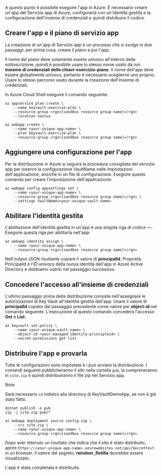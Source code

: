 A questo punto è possibile eseguire l'app in Azure. È necessario creare un'app del Servizio app di Azure, configurarla con un'identità gestita e la configurazione dell'insieme di credenziali e quindi distribuire il codice.

## <a name="create-the-app-service-plan-and-app"></a>Creare l'app e il piano di servizio app

La creazione di un'app di Servizio app è un processo che si svolge in due passaggi: per prima cosa, creare il *piano* e poi l'*app*.

Il nome del *piano* deve solamente essere univoco all'interno della sottoscrizione, quindi è possibile usare lo stesso nome usato da noi: **insieme di credenziali delle chiavi-esercizio-piano**. Il nome dell'app deve essere globalmente univoco, pertanto è necessario sceglierne uno proprio. Usare lo stesso percorso usato durante la creazione dell'insieme di credenziali.

In Azure Cloud Shell eseguire il comando seguente:

```azurecli
az appservice plan create \
    --name keyvault-exercise-plan \
    --resource-group <rgn>[sandbox resource group name]</rgn>
    --location eastus

az webapp create \
    --name <your-unique-app-name> \
    --plan keyvault-exercise-plan \
    --resource-group <rgn>[sandbox resource group name]</rgn>
```

## <a name="add-configuration-to-the-app"></a>Aggiungere una configurazione per l'app

Per la distribuzione in Azure si seguirà la procedura consigliata del servizio app per inserire la configurazione VaultName nelle impostazioni dell'applicazione, anziché in un file di configurazione. Eseguire questo comando per creare l'impostazione dell'applicazione:

```azurecli
az webapp config appsettings set \
    --name <your-unique-app-name> \
    --resource-group <rgn>[sandbox resource group name]</rgn> \
    --settings VaultName=<your-unique-vault-name>
```

## <a name="enable-managed-identity"></a>Abilitare l'identità gestita

L'abilitazione dell'identità gestita in un'app è una singola riga di codice &mdash;. Eseguire questa riga per abilitarla nell'app:

```azurecli
az webapp identity assign \
    --name <your-unique-app-name> \
    --resource-group <rgn>[sandbox resource group name]</rgn>
```

Nell'output JSON risultante copiare il valore di **principalId**. Proprietà PrincipalId è l'ID univoco della nuova identità dell'app in Azure Active Directory e dobbiamo usarlo nel passaggio successivo.

## <a name="grant-access-to-the-vault"></a>Concedere l'accesso all'insieme di credenziali

L'ultimo passaggio prima della distribuzione consiste nell'assegnare le autorizzazioni di Key Vault all'identità gestita dell'app. Usare il valore di **principalId** copiato dal passaggio precedente come valore per **object-id** nel comando seguente. L'esecuzione di questo comando concederà l'accesso **Get** e **List**:

```azurecli
az keyvault set-policy \
    --name <your-unique-vault-name> \
    --object-id <your-managed-identity-principleid> \
    --secret-permissions get list
```

## <a name="deploy-the-app-and-try-it-out"></a>Distribuire l'app e provarla

Tutte le configurazioni sono impostate e i può avviare la distribuzione. I comandi seguenti pubblicheranno il sito nella cartella `pub`, la comprimeranno in `site.zip` e quindi distribuiranno il file zip nel Servizio app.

> [!NOTE]
> Sarà necessario `cd` indietro alla directory di KeyVaultDemoApp, se non è già stato fatto.

```azurecli
dotnet publish -o pub
zip -j site.zip pub/*

az webapp deployment source config-zip \
    --src site.zip \
    --name <your-unique-app-name> \
    --resource-group <rgn>[sandbox resource group name]</rgn>
```

Dopo aver ottenuto un risultato che indica che il sito è stato distribuito, aprire `https://<your-unique-app-name>.azurewebsites.net/api/SecretTest` in un browser. Il valore del segreto, **reindeer_flotilla** dovrebbe essere visualizzato.

L'app è stata completata e distribuita.